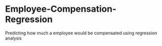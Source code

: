 # Employee-Compensation-Regression
Predicting how much a employee would be compensated using regression analysis

